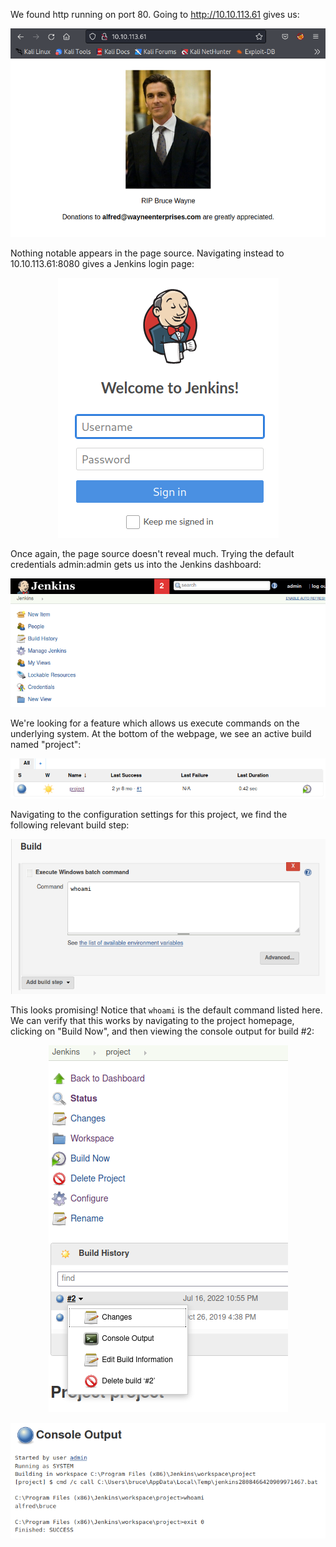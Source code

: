 We found http running on port 80. Going to http://10.10.113.61 gives us:

![267168277d1f6e20a4463412e48bd9ae.png](/Alfred/_resources/267168277d1f6e20a4463412e48bd9ae-1.png)

Nothing notable appears in the page source. Navigating instead to 10.10.113.61:8080 gives a Jenkins login page:

<center>

![783d158db4d546b2ab0ee049ae1b578c.png](/Alfred/_resources/783d158db4d546b2ab0ee049ae1b578c-1.png)

</center>

Once again, the page source doesn't reveal much. Trying the default credentials admin:admin gets us into the Jenkins dashboard:

<center>

![a527de0ee349e6fcddcbed81db4914a8.png](/Alfred/_resources/a527de0ee349e6fcddcbed81db4914a8-1.png)

</center>

We're looking for a feature which allows us execute commands on the underlying system. At the bottom of the webpage, we see an active build named "project":

<center>

![099c38f39b1e062b9fc7d6a99fdb0aca.png](Alfred/_resources/099c38f39b1e062b9fc7d6a99fdb0aca-1.png)

</center>

Navigating to the configuration settings for this project, we find the following relevant build step:

<center>

![df922b933258d49ab554fed97c44158e.png](/Alfred/_resources/df922b933258d49ab554fed97c44158e-1.png)

</center>

This looks promising! Notice that `whoami` is the default command listed here. We can verify that this works by navigating to the project homepage, clicking on "Build Now", and then viewing the console output for build #2:

<center>

![797385c50a81e61038bb31d4f5b2e491.png](/Alfred/_resources/797385c50a81e61038bb31d4f5b2e491-1.png)

![e97e8388278e65592a74888c08abfb87.png](/Alfred/_resources/e97e8388278e65592a74888c08abfb87-1.png)

</center>